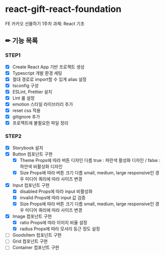 # react-gift-react-foundation

FE 카카오 선물하기 1주차 과제: React 기초

## ✏ 기능 목록
### STEP1
- [x] Create React App 기반 프로젝트 생성
- [x] Typescript 개발 환경 세팅
- [x] 절대 경로로 import할 수 있게 alias 설정
- [x] tsconfig 구성
- [x] ESLint, Prettier 설치
- [x] Lint 룰 설정
- [x] emotion 스타일 라이브러리 추가
- [x] reset css 적용
- [x] gitignore 추가
- [x] 프로젝트에 불필요한 파일 정리

### STEP2
- [x] Storybook 설치
- [x] Button 컴포넌트 구현
  - [x] Theme Props에 따라 버튼 디자인 다름
        true : 파란색 활성화 디자인 / false : 하얀색 비활성화 디자인
  - [x] Size Props에 따라 버튼 크기 다름
        small, medium, large
        responsive인 경우 미디어 쿼리에 따라 사이즈 변경
- [x] Input 컴포넌트 구현
  - [x] disabled Props에 따라 input 비활성화
  - [x] invalid Props에 따라 input 값 검증
  - [x] Size Props에 따라 버튼 크기 다름
        small, medium, large
        responsive인 경우 미디어 쿼리에 따라 사이즈 변경
- [x] Image 컴포넌트 구현
  - [x] ratio Props에 따라 이미지 비율 설정
  - [x] radius Props에 따라 모서리 둥근 정도 설정
- [ ] GoodsItem 컴포넌트 구현
- [ ] Grid 컴포넌트 구현
- [ ] Container 컴포넌트 구현